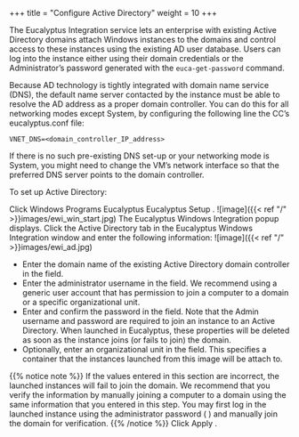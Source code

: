 +++
title = "Configure Active Directory"
weight = 10
+++

The Eucalyptus Integration service lets an enterprise with existing Active Directory domains attach Windows instances to the domains and control access to these instances using the existing AD user database. Users can log into the instance either using their domain credentials or the Administrator’s password generated with the `euca-get-password` command. 

Because AD technology is tightly integrated with domain name service (DNS), the default name server contacted by the instance must be able to resolve the AD address as a proper domain controller. You can do this for all networking modes except System, by configuring the following line the CC’s eucalyptus.conf file: 



    VNET_DNS=<domain_controller_IP_address>

If there is no such pre-existing DNS set-up or your networking mode is System, you might need to change the VM’s network interface so that the preferred DNS server points to the domain controller. 

To set up Active Directory: 

Click Windows Programs Eucalyptus Eucalyptus Setup . 
![image]({{< ref "/" >}}images/ewi_win_start.jpg)
The Eucalyptus Windows Integration popup displays. Click the Active Directory tab in the Eucalyptus Windows Integration window and enter the following information: 
![image]({{< ref "/" >}}images/ewi_ad.jpg)


* Enter the domain name of the existing Active Directory domain controller in the field. 
* Enter the administrator username in the field. We recommend using a generic user account that has permission to join a computer to a domain or a specific organizational unit. 
* Enter and confirm the password in the field. Note that the Admin username and password are required to join an instance to an Active Directory. When launched in Eucalyptus, these properties will be deleted as soon as the instance joins (or fails to join) the domain. 
* Optionally, enter an organizational unit in the field. This specifies a container that the instances launched from this image will be attach to. 

{{% notice note %}}
If the values entered in this section are incorrect, the launched instances will fail to join the domain. We recommend that you verify the information by manually joining a computer to a domain using the same information that you entered in this step. You may first log in the launched instance using the administrator password ( ) and manually join the domain for verification. 
{{% /notice %}}
Click Apply . 